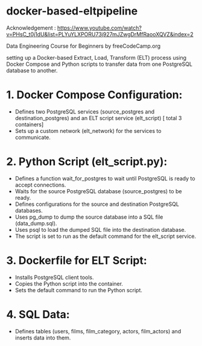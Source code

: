 # docker-based-eltpipeline

Acknowledgement : https://www.youtube.com/watch?v=PHsC_t0j1dU&list=PLYuYLXPORU73j927mJZwgDrMfRaooXQVZ&index=2

Data Engineering Course for Beginners by freeCodeCamp.org

 setting up a Docker-based Extract, Load, Transform (ELT) process using Docker Compose and Python scripts to transfer data from one PostgreSQL database to another.
 
# 1. Docker Compose Configuration:
- Defines two PostgreSQL services (source_postgres and destination_postgres) and an ELT script service (elt_script) [ total 3 containers]
- Sets up a custom network (elt_network) for the services to communicate.

# 2. Python Script (elt_script.py):
- Defines a function wait_for_postgres to wait until PostgreSQL is ready to accept connections.
- Waits for the source PostgreSQL database (source_postgres) to be ready.
- Defines configurations for the source and destination PostgreSQL databases.
- Uses pg_dump to dump the source database into a SQL file (data_dump.sql).
- Uses psql to load the dumped SQL file into the destination database.
- The script is set to run as the default command for the elt_script service.

# 3. Dockerfile for ELT Script:

- Installs PostgreSQL client tools.
- Copies the Python script into the container.
- Sets the default command to run the Python script.

# 4. SQL Data:
- Defines tables (users, films, film_category, actors, film_actors) and inserts data into them.